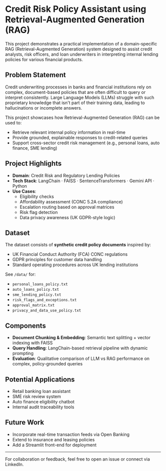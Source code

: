 # Credit Risk Policy Assistant using Retrieval-Augmented Generation (RAG)

This project demonstrates a practical implementation of a domain-specific RAG (Retrieval-Augmented Generation) system designed to assist credit analysts, risk officers, and loan underwriters in interpreting internal lending policies for various financial products.

## Problem Statement

Credit underwriting processes in banks and financial institutions rely on complex, document-based policies that are often difficult to query or interpret consistently. Large Language Models (LLMs) struggle with such proprietary knowledge that isn't part of their training data, leading to hallucinations or incomplete answers.

This project showcases how Retrieval-Augmented Generation (RAG) can be used to:

- Retrieve relevant internal policy information in real-time
- Provide grounded, explainable responses to credit-related queries
- Support cross-sector credit risk management (e.g., personal loans, auto finance, SME lending)

## Project Highlights

- **Domain**: Credit Risk and Regulatory Lending Policies
- **Tech Stack**: LangChain · FAISS · SentenceTransformers · Gemini API · Python
- **Use Cases**:
  - Eligibility checks
  - Affordability assessment (CONC 5.2A compliance)
  - Escalation routing based on approval matrices
  - Risk flag detection
  - Data privacy awareness (UK GDPR-style logic)

## Dataset

The dataset consists of **synthetic credit policy documents** inspired by:
- UK Financial Conduct Authority (FCA) CONC regulations
- GDPR principles for customer data handling
- Standard operating procedures across UK lending institutions

See `/data/` for:
- `personal_loans_policy.txt`
- `auto_loans_policy.txt`
- `sme_lending_policy.txt`
- `risk_flags_and_exceptions.txt`
- `approval_matrix.txt`
- `privacy_and_data_use_policy.txt`

## Components

- **Document Chunking & Embedding**: Semantic text splitting + vector indexing with FAISS
- **Query Handling**: LangChain-based retrieval pipeline with dynamic prompting
- **Evaluation**: Qualitative comparison of LLM vs RAG performance on complex, policy-grounded queries

## Potential Applications

- Retail banking loan assistant
- SME risk review system
- Auto finance eligibility chatbot
- Internal audit traceability tools

## Future Work

- Incorporate real-time transaction feeds via Open Banking
- Extend to insurance and leasing policies
- Add a Streamlit front-end for deployment

---

 For collaboration or feedback, feel free to open an issue or connect via LinkedIn.
